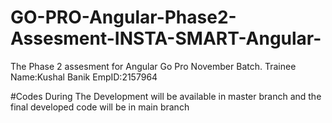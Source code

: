 # GO-PRO-Angular-Phase2-Assesment-INSTA-SMART-Angular-
The Phase 2 assesment for Angular Go Pro November Batch. Trainee Name:Kushal Banik EmpID:2157964

#Codes During The Development will be available in master branch and the final developed code will be in main branch
